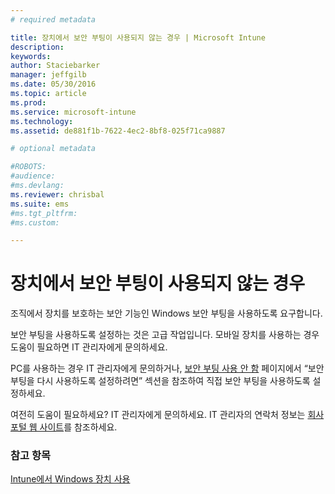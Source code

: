 ```yaml
---
# required metadata

title: 장치에서 보안 부팅이 사용되지 않는 경우 | Microsoft Intune
description:
keywords:
author: Staciebarker
manager: jeffgilb
ms.date: 05/30/2016
ms.topic: article
ms.prod:
ms.service: microsoft-intune
ms.technology:
ms.assetid: de881f1b-7622-4ec2-8bf8-025f71ca9887

# optional metadata

#ROBOTS:
#audience:
#ms.devlang:
ms.reviewer: chrisbal
ms.suite: ems
#ms.tgt_pltfrm:
#ms.custom:

---
```



# 장치에서 보안 부팅이 사용되지 않는 경우

조직에서 장치를 보호하는 보안 기능인 Windows 보안 부팅을 사용하도록 요구합니다. 

보안 부팅을 사용하도록 설정하는 것은 고급 작업입니다. 모바일 장치를 사용하는 경우 도움이 필요하면 IT 관리자에게 문의하세요. 

PC를 사용하는 경우 IT 관리자에게 문의하거나, [보안 부팅 사용 안 함](https://msdn.microsoft.com/library/windows/hardware/dn898540(v=vs.85).aspx) 페이지에서 “보안 부팅을 다시 사용하도록 설정하려면” 섹션을 참조하여 직접 보안 부팅을 사용하도록 설정하세요.

여전히 도움이 필요하세요? IT 관리자에게 문의하세요. IT 관리자의 연락처 정보는 [회사 포털 웹 사이트](http://portal.manage.microsoft.com)를 참조하세요.

### 참고 항목
[Intune에서 Windows 장치 사용](using-your-windows-device-with-intune.md)

<!--HONumber=Jun16_HO2-->


